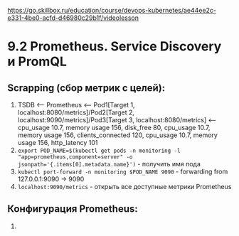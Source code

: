 https://go.skillbox.ru/education/course/devops-kubernetes/ae44ee2c-e331-4be0-acfd-d46980c29b1f/videolesson

# 9.2 Prometheus. Service Discovery и PromQL

## Scrapping (сбор метрик с целей):

1. TSDB <-- Prometheus <-- Pod1[Target 1, localhost:8080/metrics]/Pod2[Target 2, localhost:9090/metrics]/Pod3[Target 3, localhost:8080/metrics] <-- cpu_usage 10.7, memory usage 156, disk_free 80, cpu_usage 10.7, memory usage 156, clients_connected 120, cpu_usage 10.7, memory usage 156, http_latency 101
2. `export POD_NAME=$(kubectl get pods -n monitoring -l "app=prometheus,component=server" -o jsonpath='{.items[0].metadata.name}')` - получить имя пода
3. `kubectl port-forward -n monitoring $POD_NAME 9090` - forwarding from 127.0.0.1:9090 -> 9090
4. `localhost:9090/metrics` - открыть все доступные метрики Prometheus


## Конфигурация Prometheus:

1. 